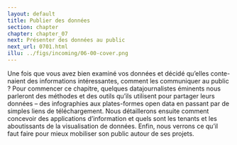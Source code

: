 ```yaml
---
layout: default
title: Publier des données
section: chapter
chapter: chapter_07
next: Présenter des données au public
next_url: 0701.html
illu: ../figs/incoming/06-00-cover.png
---
```


Une fois que vous avez bien examiné vos données et décidé qu’elles conte- naient des informations intéressantes, comment les communiquer au public ? Pour commencer ce chapitre, quelques datajournalistes éminents nous parleront des méthodes et des outils qu’ils utilisent pour partager leurs données – des infographies aux plates-formes open data en passant par de simples liens de téléchargement. Nous détaillerons ensuite comment concevoir des applications d’information et quels sont les tenants et les aboutissants de la visualisation de données. Enfin, nous verrons ce qu’il faut faire pour mieux mobiliser son public autour de ses projets.